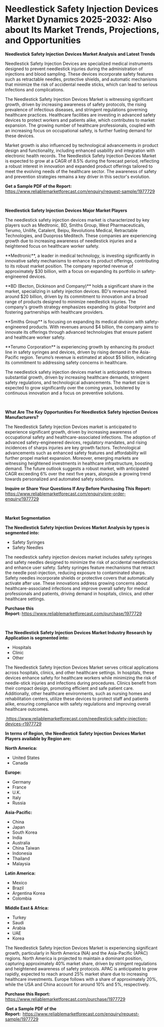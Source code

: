 <p><h1>Needlestick Safety Injection Devices Market Dynamics 2025-2032: Also about Its Market Trends, Projections, and Opportunities</h1></p><p><strong>Needlestick Safety Injection Devices Market Analysis and Latest Trends</strong></p>
<p><p>Needlestick Safety Injection Devices are specialized medical instruments designed to prevent needlestick injuries during the administration of injections and blood sampling. These devices incorporate safety features such as retractable needles, protective shields, and automatic mechanisms that minimize the risk of accidental needle sticks, which can lead to serious infections and complications.</p><p>The Needlestick Safety Injection Devices Market is witnessing significant growth, driven by increasing awareness of safety protocols, the rising prevalence of infectious diseases, and stringent regulations governing healthcare practices. Healthcare facilities are investing in advanced safety devices to protect workers and patients alike, which contributes to market expansion. The growing number of healthcare professionals, coupled with an increasing focus on occupational safety, is further fueling demand for these devices.</p><p>Market growth is also influenced by technological advancements in product design and functionality, including enhanced usability and integration with electronic health records. The Needlestick Safety Injection Devices Market is expected to grow at a CAGR of 8.5% during the forecast period, reflecting a robust interest in innovation and expanded product offerings tailored to meet the evolving needs of the healthcare sector. The awareness of safety and prevention strategies remains a key driver in this sector's evolution.</p></p>
<p><strong>Get a Sample PDF of the Report:&nbsp;</strong> <a href="https://www.reliablemarketforecast.com/enquiry/request-sample/1977729?utm_campaign=3117&utm_medium=2&utm_source=Github&utm_content=ia&utm_term=16042025&utm_id=needlestick-safety-injection-devices">https://www.reliablemarketforecast.com/enquiry/request-sample/1977729</a></p>
<p>&nbsp;</p>
<p><strong>Needlestick Safety Injection Devices Major Market Players</strong></p>
<p><p>The needlestick safety injection devices market is characterized by key players such as Medtronic, BD, Smiths Group, West Pharmaceuticals, Terumo, Unilife, Catalent, Beipu, Revolutions Medical, Retractable Technologies, and Duopross Meditech. These companies are experiencing growth due to increasing awareness of needlestick injuries and a heightened focus on healthcare worker safety.</p><p>**Medtronic**, a leader in medical technology, is investing significantly in innovative safety mechanisms to enhance its product offerings, contributing to its robust market position. The company reported revenue of approximately $30 billion, with a focus on expanding its portfolio in safety-engineered devices.</p><p>**BD (Becton, Dickinson and Company)** holds a significant share in the market, specializing in safety injection devices. BD's revenue reached around $20 billion, driven by its commitment to innovation and a broad range of products designed to minimize needlestick injuries. The company's growth strategy emphasizes expanding its global footprint and fostering partnerships with healthcare providers.</p><p>**Smiths Group** is focusing on expanding its medical division with safety-engineered products. With revenues around $4 billion, the company aims to innovate its offerings through advanced technologies that ensure patient and healthcare worker safety.</p><p>**Terumo Corporation** is experiencing growth by enhancing its product line in safety syringes and devices, driven by rising demand in the Asia-Pacific region. Terumo’s revenue is estimated at about $5 billion, indicating its commitment to addressing safety concerns in healthcare.</p><p>The needlestick safety injection devices market is anticipated to witness substantial growth, driven by increasing healthcare demands, stringent safety regulations, and technological advancements. The market size is expected to grow significantly over the coming years, bolstered by continuous innovation and a focus on preventive solutions.</p></p>
<p>&nbsp;</p>
<p><strong>What Are The Key Opportunities For Needlestick Safety Injection Devices Manufacturers?</strong></p>
<p><p>The Needlestick Safety Injection Devices market is anticipated to experience significant growth, driven by increasing awareness of occupational safety and healthcare-associated infections. The adoption of advanced safety-engineered devices, regulatory mandates, and rising incidences of sharps injuries are key growth factors. Technological advancements such as enhanced safety features and affordability will further propel market expansion. Moreover, emerging markets are witnessing heightened investments in healthcare infrastructure, boosting demand. The future outlook suggests a robust market, with anticipated CAGR exceeding 6% over the next five years, alongside a growing trend towards personalized and automated safety solutions.</p></p>
<p><strong>Inquire or Share Your Questions If Any Before Purchasing This Report:</strong> <a href="https://www.reliablemarketforecast.com/enquiry/pre-order-enquiry/1977729?utm_campaign=3117&utm_medium=2&utm_source=Github&utm_content=ia&utm_term=16042025&utm_id=needlestick-safety-injection-devices">https://www.reliablemarketforecast.com/enquiry/pre-order-enquiry/1977729</a></p>
<p>&nbsp;</p>
<p><strong>Market Segmentation</strong></p>
<p><strong>The Needlestick Safety Injection Devices Market Analysis by types is segmented into:</strong></p>
<p><ul><li>Safety Syringes</li><li>Safety Needles</li></ul></p>
<p><p>The needlestick safety injection devices market includes safety syringes and safety needles designed to minimize the risk of accidental needlesticks and enhance user safety. Safety syringes feature mechanisms that retract the needle post-injection, reducing exposure to contaminated sharps. Safety needles incorporate shields or protective covers that automatically activate after use. These innovations address growing concerns about healthcare-associated infections and improve overall safety for medical professionals and patients, driving demand in hospitals, clinics, and other healthcare settings.</p></p>
<p><strong>Purchase this Report:&nbsp;</strong><a href="https://www.reliablemarketforecast.com/purchase/1977729?utm_campaign=3117&utm_medium=2&utm_source=Github&utm_content=ia&utm_term=16042025&utm_id=needlestick-safety-injection-devices">https://www.reliablemarketforecast.com/purchase/1977729</a></p>
<p>&nbsp;</p>
<p><strong>The Needlestick Safety Injection Devices Market Industry Research by Application is segmented into:</strong></p>
<p><ul><li>Hospitals</li><li>Clinic</li><li>Other</li></ul></p>
<p><p>The Needlestick Safety Injection Devices Market serves critical applications across hospitals, clinics, and other healthcare settings. In hospitals, these devices enhance safety for healthcare workers while minimizing the risk of needle-stick injuries and infections during procedures. Clinics benefit from their compact design, promoting efficient and safe patient care. Additionally, other healthcare environments, such as nursing homes and rehabilitation centers, utilize these devices to protect staff and patients alike, ensuring compliance with safety regulations and improving overall healthcare outcomes.</p></p>
<p><a href="https://www.reliablemarketforecast.com/needlestick-safety-injection-devices-r1977729?utm_campaign=3117&utm_medium=2&utm_source=Github&utm_content=ia&utm_term=16042025&utm_id=needlestick-safety-injection-devices">&nbsp;https://www.reliablemarketforecast.com/needlestick-safety-injection-devices-r1977729</a></p>
<p><strong>In terms of Region, the Needlestick Safety Injection Devices Market Players available by Region are:</strong></p>
<p>
    <p> <strong> North America: </strong>
        <ul>
            <li>United States</li>
            <li>Canada</li>
        </ul>
        </p> 
    <p> <strong> Europe: </strong>
        <ul>
            <li>Germany</li>
            <li>France</li>
            <li>U.K.</li>
            <li>Italy</li>
            <li>Russia</li>
        </ul>
        </p> 
    <p> <strong> Asia-Pacific: </strong>
        <ul>
            <li>China</li>
            <li>Japan</li>
            <li>South Korea</li>
            <li>India</li>
            <li>Australia</li>
            <li>China Taiwan</li>
            <li>Indonesia</li>
            <li>Thailand</li>
            <li>Malaysia</li>
        </ul>
        </p> 
    <p> <strong> Latin America: </strong>
        <ul>
            <li>Mexico</li>
            <li>Brazil</li>
            <li>Argentina Korea</li>
            <li>Colombia</li>
        </ul>
        </p> 
    <p> <strong> Middle East & Africa: </strong>
        <ul>
            <li>Turkey</li>
            <li>Saudi</li>
            <li>Arabia</li>
            <li>UAE</li>
            <li>Korea</li>
        </ul>
    </p>
    </p>
<p><p>The Needlestick Safety Injection Devices Market is experiencing significant growth, particularly in North America (NA) and the Asia-Pacific (APAC) regions. North America is projected to maintain a dominant position, capturing approximately 40% market share, driven by stringent regulations and heightened awareness of safety protocols. APAC is anticipated to grow rapidly, expected to reach around 25% market share due to increasing healthcare investments. Europe follows with a share of approximately 20%, while the USA and China account for around 10% and 5%, respectively.</p></p>
<p><strong>Purchase this Report: </strong><a href="https://www.reliablemarketforecast.com/purchase/1977729?utm_campaign=3117&utm_medium=2&utm_source=Github&utm_content=ia&utm_term=16042025&utm_id=needlestick-safety-injection-devices">https://www.reliablemarketforecast.com/purchase/1977729</a></p>
<p>&nbsp;<strong>Get a Sample PDF of the Report:&nbsp;&nbsp;</strong><a href="https://www.reliablemarketforecast.com/enquiry/request-sample/1977729?utm_campaign=3117&utm_medium=2&utm_source=Github&utm_content=ia&utm_term=16042025&utm_id=needlestick-safety-injection-devices">https://www.reliablemarketforecast.com/enquiry/request-sample/1977729</a></p>
<p><strong></strong></p>
<p><p></p><p></p><p></p></p>
